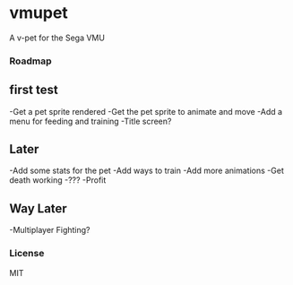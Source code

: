 # vmupet

A v-pet for the Sega VMU
### Roadmap
## first test
-Get a pet sprite rendered
-Get the pet sprite to animate and move
-Add a menu for feeding and training
-Title screen?

## Later
-Add some stats for the pet
-Add ways to train
-Add more animations
-Get death working
-???
-Profit

## Way Later
-Multiplayer Fighting?

### License
MIT
